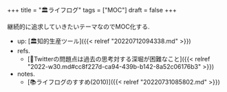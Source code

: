 +++
title = "🏛ライフログ"
tags = ["MOC"]
draft = false
+++

継続的に追求していきたいテーマなのでMOC化する.

-   up: [🏛知的生産ツール]({{< relref "20220712094338.md" >}})
-   refs.
    -   [💭Twitterの問題点は過去の思考対する深堀が困難なこと]({{< relref "2022-w30.md#cc8f227d-ca94-439b-b142-8a52c06176b3" >}})
-   notes.
    -   [📚ライフログのすすめ(2010)]({{< relref "20220731085802.md" >}})
